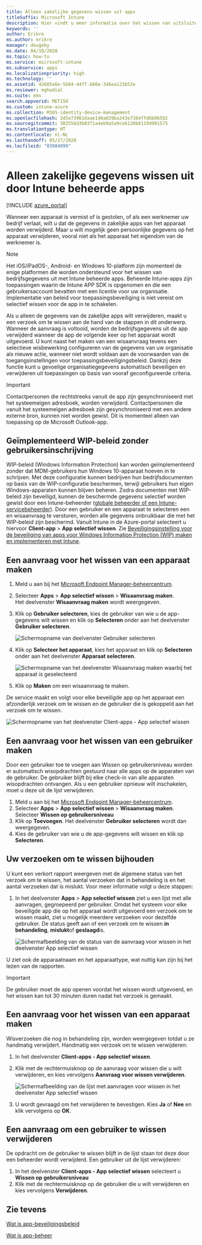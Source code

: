 ```yaml
---
title: Alleen zakelijke gegevens wissen uit apps
titleSuffix: Microsoft Intune
description: Hier vindt u meer informatie over het wissen van uitsluitend zakelijke gegevens uit door Intune beheerde apps met Microsoft Intune.
keywords: ''
author: Erikre
ms.author: erikre
manager: dougeby
ms.date: 04/10/2020
ms.topic: how-to
ms.service: microsoft-intune
ms.subservice: apps
ms.localizationpriority: high
ms.technology: ''
ms.assetid: 42605e6e-5b84-44ff-b86e-346ea123b53e
ms.reviewer: mghadial
ms.suite: ems
search.appverid: MET150
ms.custom: intune-azure
ms.collection: M365-identity-device-management
ms.openlocfilehash: 2d5e73961daae140a039ba243e7364ffd6b06502
ms.sourcegitcommit: 302556d3b03f1a4eb9a5a9ce6138b8119d901575
ms.translationtype: HT
ms.contentlocale: nl-NL
ms.lasthandoff: 05/27/2020
ms.locfileid: "83984099"
---
```

# <a name="how-to-wipe-only-corporate-data-from-intune-managed-apps"></a>Alleen zakelijke gegevens wissen uit door Intune beheerde apps

[!INCLUDE [azure_portal](../includes/azure_portal.md)]

Wanneer een apparaat is vermist of is gestolen, of als een werknemer uw bedrijf verlaat, wilt u dat de gegevens in zakelijke apps van het apparaat worden verwijderd. Maar u wilt mogelijk geen persoonlijke gegevens op het apparaat verwijderen, vooral niet als het apparaat het eigendom van de werknemer is.

>[!NOTE]
> Het iOS/iPadOS-, Android- en Windows 10-platform zijn momenteel de enige platformen die worden ondersteund voor het wissen van bedrijfsgegevens uit met Intune beheerde apps. Beheerde Intune-apps zijn toepassingen waarin de Intune APP SDK is opgenomen en die een gebruikersaccount bevatten met een licentie voor uw organisatie. Implementatie van beleid voor toepassingsbeveiliging is niet vereist om selectief wissen voor de app in te schakelen.

Als u alleen de gegevens van de zakelijke apps wilt verwijderen, maakt u een verzoek om te wissen aan de hand van de stappen in dit onderwerp. Wanneer de aanvraag is voltooid, worden de bedrijfsgegevens uit de app verwijderd wanneer de app de volgende keer op het apparaat wordt uitgevoerd. U kunt naast het maken van een wisaanvraag tevens een selectieve wisbewerking configureren van de gegevens van uw organisatie als nieuwe actie, wanneer niet wordt voldaan aan de voorwaarden van de toegangsinstellingen voor toepassingsbeveiligingsbeleid. Dankzij deze functie kunt u gevoelige organisatiegegevens automatisch beveiligen en verwijderen uit toepassingen op basis van vooraf geconfigureerde criteria.

>[!IMPORTANT]
> Contactpersonen die rechtstreeks vanuit de app zijn gesynchroniseerd met het systeemeigen adresboek, worden verwijderd. Contactpersonen die vanuit het systeemeigen adresboek zijn gesynchroniseerd met een andere externe bron, kunnen niet worden gewist. Dit is momenteel alleen van toepassing op de Microsoft Outlook-app.

## <a name="deployed-wip-policies-without-user-enrollment"></a>Geïmplementeerd WIP-beleid zonder gebruikersinschrijving
WIP-beleid (Windows Information Protection) kan worden geïmplementeerd zonder dat MDM-gebruikers hun Windows 10-apparaat hoeven in te schrijven. Met deze configuratie kunnen bedrijven hun bedrijfsdocumenten op basis van de WIP-configuratie beschermen, terwijl gebruikers hun eigen Windows-apparaten kunnen blijven beheren. Zodra documenten met WIP-beleid zijn beveiligd, kunnen de beschermde gegevens selectief worden gewist door een Intune-beheerder ([globale beheerder of een Intune-servicebeheerder](../fundamentals/users-add.md#types-of-administrators)). Door een gebruiker en een apparaat te selecteren een en wisaanvraag te versturen, worden alle gegevens onbruikbaar die met het WIP-beleid zijn beschermd. Vanuit Intune in de Azure-portal selecteert u hiervoor **Client-app** > **App selectief wissen**. Zie [Beveiligingsinstelling voor de beveiliging van apps voor Windows Information Protection (WIP) maken en implementeren met Intune](windows-information-protection-policy-create.md).

## <a name="create-a-device-based-wipe-request"></a>Een aanvraag voor het wissen van een apparaat maken

1. Meld u aan bij het [Microsoft Endpoint Manager-beheercentrum](https://go.microsoft.com/fwlink/?linkid=2109431).
2. Selecteer **Apps** > **App selectief wissen** > **Wisaanvraag maken**.<br>
   Het deelvenster **Wisaanvraag maken** wordt weergegeven.
3. Klik op **Gebruiker selecteren**, kies de gebruiker van wie u de app-gegevens wilt wissen en klik op **Selecteren** onder aan het deelvenster **Gebruiker selecteren**.

    ![Schermopname van deelvenster Gebruiker selecteren](./media/apps-selective-wipe/apps-selective-wipe-01.png)

4. Klik op **Selecteer het apparaat**, kies het apparaat en klik op **Selecteren** onder aan het deelvenster **Apparaat selecteren**.

    ![Schermopname van het deelvenster Wisaanvraag maken waarbij het apparaat is geselecteerd](./media/apps-selective-wipe/apps-selective-wipe-02.png)

5. Klik op **Maken** om een wisaanvraag te maken.

De service maakt en volgt voor elke beveiligde app op het apparaat een afzonderlijk verzoek om te wissen en de gebruiker die is gekoppeld aan het verzoek om te wissen.

   ![Schermopname van het deelvenster Client-apps - App selectief wissen](./media/apps-selective-wipe/apps-selective-wipe-03.png)

## <a name="create-a-user-based-wipe-request"></a>Een aanvraag voor het wissen van een gebruiker maken

Door een gebruiker toe te voegen aan Wissen op gebruikersniveau worden er automatisch wisopdrachten gestuurd naar alle apps op de apparaten van de gebruiker.  De gebruiker blijft bij elke check-in van alle apparaten wisopdrachten ontvangen.  Als u een gebruiker opnieuw wilt inschakelen, moet u deze uit de lijst verwijderen.  

1. Meld u aan bij het [Microsoft Endpoint Manager-beheercentrum](https://go.microsoft.com/fwlink/?linkid=2109431).
2. Selecteer **Apps** > **App selectief wissen** > **Wisaanvraag maken**.<br>
   Selecteer **Wissen op gebruikersniveau**
3. Klik op **Toevoegen**. Het deelvenster **Gebruiker selecteren** wordt dan weergegeven.
4. Kies de gebruiker van wie u de app-gegevens wilt wissen en klik op **Selecteren**.

## <a name="monitor-your-wipe-requests"></a>Uw verzoeken om te wissen bijhouden

U kunt een verkort rapport weergeven met de algemene status van het verzoek om te wissen, het aantal verzoeken dat in behandeling is en het aantal verzoeken dat is mislukt. Voor meer informatie volgt u deze stappen:

1. In het deelvenster **Apps** > **App selectief wissen** ziet u een lijst met alle aanvragen, gegroepeerd per gebruiker. Omdat het systeem voor elke beveiligde app die op het apparaat wordt uitgevoerd een verzoek om te wissen maakt, ziet u mogelijk meerdere verzoeken voor dezelfde gebruiker. De status geeft aan of een verzoek om te wissen **in behandeling**, **mislukt**of **geslaagd**is.

    ![Schermafbeelding van de status van de aanvraag voor wissen in het deelvenster App selectief wissen](./media/apps-selective-wipe/wipe-request-status-1.png)

U ziet ook de apparaatnaam en het apparaattype, wat nuttig kan zijn bij het lezen van de rapporten.

>[!IMPORTANT]
> De gebruiker moet de app openen voordat het wissen wordt uitgevoerd, en het wissen kan tot 30 minuten duren nadat het verzoek is gemaakt.

## <a name="delete-a-device-wipe-request"></a>Een aanvraag voor het wissen van een apparaat maken

Wisverzoeken die nog in behandeling zijn, worden weergegeven totdat u ze handmatig verwijdert. Handmatig een verzoek om te wissen verwijderen:

1. In het deelvenster **Client-apps - App selectief wissen**.

2. Klik met de rechtermuisknop op de aanvraag voor wissen die u wilt verwijderen, en kies vervolgens **Aanvraag voor wissen verwijderen**.

    ![Schermafbeelding van de lijst met aanvragen voor wissen in het deelvenster App selectief wissen](./media/apps-selective-wipe/delete-wipe-request.png)

3. U wordt gevraagd om het verwijderen te bevestigen. Kies **Ja** of **Nee** en klik vervolgens op **OK**.

## <a name="delete-a-user-wipe-request"></a>Een aanvraag om een gebruiker te wissen verwijderen

De opdracht om de gebruiker te wissen blijft in de lijst staan tot deze door een beheerder wordt verwijderd. Een gebruiker uit de lijst verwijderen:

1. In het deelvenster **Client-apps - App selectief wissen** selecteert u **Wissen op gebruikersniveau**
2. Klik met de rechtermuisknop op de gebruiker die u wilt verwijderen en kies vervolgens **Verwijderen**. 


## <a name="see-also"></a>Zie tevens
[Wat is app-beveiligingsbeleid](app-protection-policy.md)

[Wat is app-beheer](app-management.md)
